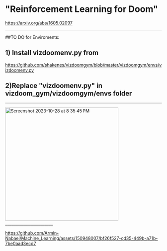# "Reinforcement Learning for Doom"
 
https://arxiv.org/abs/1605.02097
_______________________

##TO DO for Enviroments:
## 1) Install  vizdoomenv.py from 
https://github.com/shakenes/vizdoomgym/blob/master/vizdoomgym/envs/vizdoomenv.py
## 2)Replace "**vizdoomenv.py**" in vizdoom_gym/vizdoomgym/envs folder

_______________________
<img width="364" alt="Screenshot 2023-10-28 at 8 35 45 PM" src="https://github.com/Armin-Nabaei/Machine_Learning/assets/150948007/253836ec-83c7-48af-a26d-9e13472d8278">
________________________



https://github.com/Armin-Nabaei/Machine_Learning/assets/150948007/bf26f527-cd35-449b-a71b-7be0aad3ecd7


